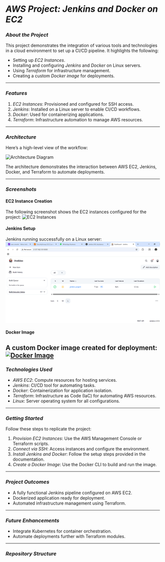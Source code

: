# *AWS Project: Jenkins and Docker on EC2*

### *About the Project*
This project demonstrates the integration of various tools and technologies in a cloud environment to set up a CI/CD pipeline. It highlights the following:
- Setting up *EC2 Instances*.
- Installing and configuring *Jenkins* and *Docker* on Linux servers.
- Using *Terraform* for infrastructure management.
- Creating a custom *Docker image* for deployments.

---

### *Features*
1. *EC2 Instances*: Provisioned and configured for SSH access.
2. *Jenkins*: Installed on a Linux server to enable CI/CD workflows.
3. *Docker*: Used for containerizing applications.
4. *Terraform*: Infrastructure automation to manage AWS resources.

---

### *Architecture*
Here’s a high-level view of the workflow:

![Architecture Diagram](images/architecture-diagram.png)

The architecture demonstrates the interaction between AWS EC2, Jenkins, Docker, and Terraform to automate deployments.

---

### *Screenshots*
#### EC2 Instance Creation
The following screenshot shows the EC2 instances configured for the project:
![EC2 Instances](images/ec2-instance.png)

#### Jenkins Setup
Jenkins running successfully on a Linux server:
![Jenkins Setup](https://github.com/chinni203/devops/blob/main/jenkins%20dashboard.png)

#### Docker Image
A custom Docker image created for deployment:
[![Docker Image](images/docker-image.png)
](https://github.com/chinni203/devops/blob/main/docker%20image.png)
---

### *Technologies Used*
- *AWS EC2*: Compute resources for hosting services.
- *Jenkins*: CI/CD tool for automating tasks.
- *Docker*: Containerization for application isolation.
- *Terraform*: Infrastructure as Code (IaC) for automating AWS resources.
- *Linux*: Server operating system for all configurations.

---

### *Getting Started*
Follow these steps to replicate the project:

1. *Provision EC2 Instances*: Use the AWS Management Console or Terraform scripts.
2. *Connect via SSH*: Access instances and configure the environment.
3. *Install Jenkins and Docker*: Follow the setup steps provided in the documentation.
4. *Create a Docker Image*: Use the Docker CLI to build and run the image.

---

### *Project Outcomes*
- A fully functional Jenkins pipeline configured on AWS EC2.
- Dockerized application ready for deployment.
- Automated infrastructure management using Terraform.

---

### *Future Enhancements*
- Integrate Kubernetes for container orchestration.
- Automate deployments further with Terraform modules.

---

### *Repository Structure*
